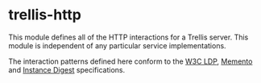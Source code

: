 # trellis-http

This module defines all of the HTTP interactions for a Trellis server. This module is independent of any particular service implementations.

The interaction patterns defined here conform to the [W3C LDP](https://www.w3.org/TR/ldp/), [Memento](https://tools.ietf.org/html/rfc7089)
and [Instance Digest](https://tools.ietf.org/html/rfc3230) specifications.

